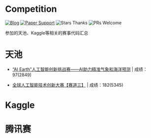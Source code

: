 # Competition

[![Blog](https://img.shields.io/badge/blog-@DengBoCong-blue.svg?style=social)](https://www.zhihu.com/people/dengbocong)
[![Paper Support](https://img.shields.io/badge/paper-repo-blue.svg?style=social)](https://github.com/DengBoCong/nlp-paper)
![Stars Thanks](https://img.shields.io/badge/Stars-thanks-brightgreen.svg?style=social&logo=trustpilot)
![PRs Welcome](https://img.shields.io/badge/PRs-welcome-brightgreen.svg?style=social&logo=appveyor)

参加的天池、Kaggle等相关的赛事代码汇总

# 天池
+ [“AI Earth”人工智能创新挑战赛——AI助力精准气象和海洋预测](https://tianchi.aliyun.com/competition/entrance/531871/introduction) | 成绩：97(2849)

+ [全球人工智能技术创新大赛【赛道三】](https://tianchi.aliyun.com/competition/entrance/531851/introduction) | 成绩：182(5345)


# Kaggle

# 腾讯赛